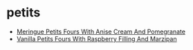 # petits

 * [Meringue Petits Fours With Anise Cream And Pomegranate](index/m/meringue-petits-fours-with-anise-cream-and-pomegranate-107436.json)
 * [Vanilla Petits Fours With Raspberry Filling And Marzipan](index/v/vanilla-petits-fours-with-raspberry-filling-and-marzipan-109603.json)
